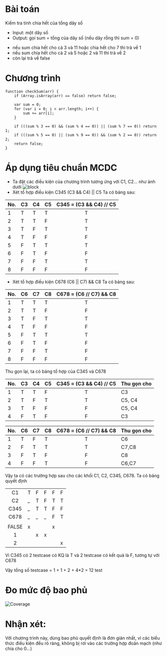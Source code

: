 # Bài toán 
Kiểm tra tính chia hết của tổng dãy số
- Input: một dãy số
- Output: gọi sum = tổng của dãy số (nếu dãy rỗng thì sum = 0)
+ nếu sum chia hết cho cả 3 và 11 hoặc chia hết cho 7 thì trả về 1
+ nếu sum chia hết cho cả 2 và 5 hoặc 2 và 11 thì trả về 2
+ còn lại trả về false

# Chương trình

```
function checkSum(arr) {
	if (Array.isArray(arr) == false) return false;

	var sum = 0;
	for (var i = 0; i < arr.length; i++) {
		sum += arr[i];
	}

	if (((sum % 3 == 0) && (sum % 4 == 0)) || (sum % 7 == 0)) return 1;
	if (((sum % 5 == 0) || (sum % 9 == 0)) && (sum % 2 == 0)) return 2;
	return false;
}
```


# Áp dụng tiêu chuẩn MCDC
- Ta đặt các điều kiện của chương trình tương ứng với C1, C2... như ảnh dưới 
![block](https://raw.githubusercontent.com/fiser-khoanv11/int3117-2016/master/NguyenThiTrang/BT2/images/Block.JPG)
- Xét tổ hợp điều kiện C345 (C3 && C4) || C5
Ta có bảng sau:

|No.| C3 | C4 | C5 | C345 = (C3 && C4) // C5
|---|----|----|----|:--------------------------:
| 1 | T  | T  | T  |           T
| 2 | T  | T  | F  |           T
| 3 | T  | F  | T  |           T
| 4 | T  | F  | F  |           F
| 5 | F  | T  | T  |           T
| 6 | F  | T  | F  |           F
| 7 | F  | F  | T  |           T
| 8 | F  | F  | F  |           F


- Xét tổ hợp điều kiện C678 (C6 || C7) && C8
Ta có bảng sau:

|No.| C6 | C7 | C8 | C678 = (C6 // C7) && C8
|---|----|----|----|:--------------------------:
| 1 | T  | T  | T  |           T
| 2 | T  | T  | F  |           F
| 3 | T  | F  | T  |           T
| 4 | T  | F  | F  |           F
| 5 | F  | T  | T  |           T
| 6 | F  | T  | F  |           F
| 7 | F  | F  | T  |           F
| 8 | F  | F  | F  |           F


Thu gọn lại, ta có bảng tổ hợp của C345 và C678

|No.| C3 | C4 | C5 | C345 = (C3 && C4) // C5	| Thu gọn cho |
|---|----|----|----|:--------------------------:|-------------|
| 1 | T  | T  | F  |           T		| C3	      |
| 2 | T  | F  | T  |           T		| C5, C4      |
| 3 | T  | F  | F  |           F		| C5, C4      |
| 4 | F  | T  | F  |           F		| C3	      |



|No.| C6 | C7 | C8 | C678 = (C6 // C7) && C8	| Thu gọn cho |
|---|----|----|----|:--------------------------:|-------------|
| 1 | T  | F  | T  |           T		| C6	      |
| 2 | F  | T  | T  |           T		| C7,C8       |
| 3 | F  | T  | F  |           F		| C8          |
| 4 | F  | F  | T  |           F		| C6,C7	      |


Vậy ta có các trường hợp sau cho các khối C1, C2, C345, C678. Ta có bảng quyết định

|||||||
|:------:|----|----|----|----|---|
| C1     | T  | F  | F  | F  | F
| C2     | _  | T  | F  | T  | T
| C345   | _  | T  | T  | F  | F
| C678   | _  | _  | _  | F  | T
|||||||
| FALSE  | x  |    |    | x  | 
|  1     |    | x  | x  |    | 
| 2      |    |    |    |    | x

Vì C345 có 2 testcase có KQ là T và 2 testcase có kết quả là F, tương tự với C678

Vậy tổng số testcase = 1 + 1  + 2 + 4*2 = 12 test


# Đo mức độ bao phủ
![Coverage](https://raw.githubusercontent.com/fiser-khoanv11/int3117-2016/master/NguyenThiTrang/BT2/images/Coverage.JPG)

# Nhận xét:
Với chương trình này, dùng bao phủ quyết định là đơn giản nhất, vì các biểu thức điều kiện đều rõ ràng, không bị rơi vào các trường hợp đoản mạch (như chia cho 0...)
